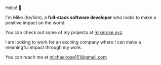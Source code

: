 Hello! 👋

I'm Mike (he/him), a **full-stack software developer** who looks to make a positive impact on the world.

You can check out some of my projects at [mikerose.xyz](https://mikerose.xyz/).

I am looking to work for an exciting company where I can make a meaningful impact through my work.

You can reach me at michaelrose151@gmail.com
